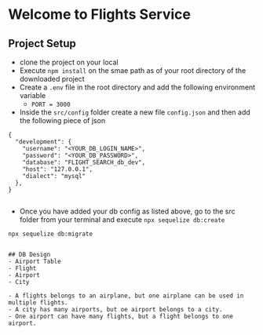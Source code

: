 # Welcome to Flights Service 

## Project Setup 
- clone the project on your local 
- Execute  `npm install` on the smae path as of your root directory of the downloaded project
- Create a `.env` file in the root directory and add the following environment variable 
    - `PORT = 3000 `
- Inside the `src/config` folder create a new file `config.json` and then add the following piece of json


```
{
  "development": {
    "username": "<YOUR_DB_LOGIN_NAME>",
    "password": "<YOUR_DB_PASSWORD>",
    "database": "FLIGHT_SEARCH_db_dev",
    "host": "127.0.0.1",
    "dialect": "mysql"
  },
}


```
- Once you have added your db config as listed above, go to the src folder from your terminal and execute  `npx sequelize db:create`

`npx sequelize db:migrate`

```

## DB Design
- Airport Table
- Flight
- Airport 
- City 

- A flights belongs to an airplane, but one airplane can be used in multiple flights.
- A city has many airports, but oe airport belongs to a city.
- One airport can have many flights, but a flight belongs to one airport.
